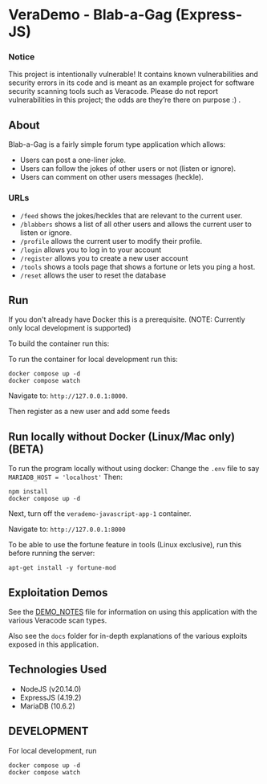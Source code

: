 # VeraDemo - Blab-a-Gag (Express-JS)

### Notice

This project is intentionally vulnerable! It contains known vulnerabilities and security errors in its code and is meant as an example project for software security scanning tools such as Veracode. Please do not report vulnerabilities in this project; the odds are they’re there on purpose :) .

## About

Blab-a-Gag is a fairly simple forum type application which allows:

- Users can post a one-liner joke.
- Users can follow the jokes of other users or not (listen or ignore).
- Users can comment on other users messages (heckle).

### URLs

- `/feed` shows the jokes/heckles that are relevant to the current user.
- `/blabbers` shows a list of all other users and allows the current user to listen or ignore.
- `/profile` allows the current user to modify their profile.
- `/login` allows you to log in to your account
- `/register` allows you to create a new user account
- `/tools` shows a tools page that shows a fortune or lets you ping a host.
- `/reset` allows the user to reset the database

## Run

If you don't already have Docker this is a prerequisite.
(NOTE: Currently only local development is supported)

To build the container run this:

    

To run the container for local development run this:

    docker compose up -d
    docker compose watch

Navigate to: `http://127.0.0.1:8000`.

Then register as a new user and add some feeds

## Run locally without Docker (Linux/Mac only) (BETA)

To run the program locally without using docker:
    Change the ``.env`` file to say ``MARIADB_HOST = 'localhost'``
Then:

    npm install
    docker compose up -d

Next, turn off the `verademo-javascript-app-1` container.

Navigate to: `http://127.0.0.1:8000`

To be able to use the fortune feature in tools (Linux exclusive), run this before running the server:

    apt-get install -y fortune-mod
    

## Exploitation Demos

See the [DEMO_NOTES](DEMO_NOTES.md) file for information on using this application with the various Veracode scan types.

Also see the `docs` folder for in-depth explanations of the various exploits exposed in this application.


## Technologies Used

- NodeJS (v20.14.0)
- ExpressJS (4.19.2)
- MariaDB (10.6.2)

## DEVELOPMENT
For local development, run

    docker compose up -d
    docker compose watch

